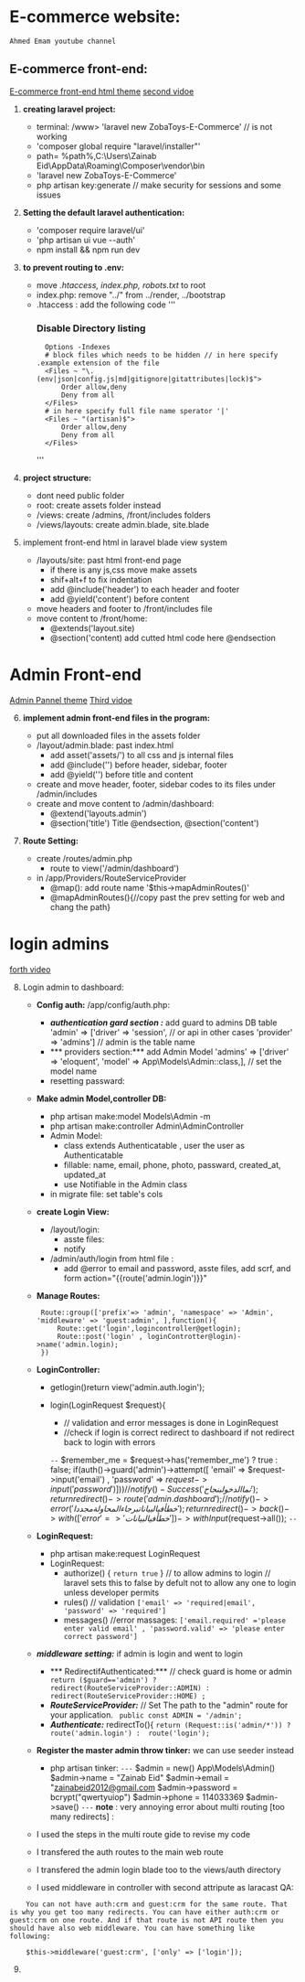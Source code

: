 # E-commerce website:
    Ahmed Emam youtube channel 

## E-commerce front-end:
[E-commerce front-end html theme](https://drive.google.com/file/d/1_rqDOwfbhboUE_Lm2EAPv0FeTXdQWkMZ/view)
[second vidoe](https://www.youtube.com/watch?v=j52j68tBCqQ&list=PLCm7ZeRfGSP6NeupdX_K9-Qm3ROqGud-t&index=2)

1. **creating laravel project:**
    - terminal: /www> 'laravel new ZobaToys-E-Commerce' // is not working
    - 'composer global require "laravel/installer"'
    - path= %path%,C:\Users\Zainab Eid\AppData\Roaming\Composer\vendor\bin
    - 'laravel new ZobaToys-E-Commerce' 
    - php artisan key:generate // make security for sessions and some issues
    
2. **Setting the default laravel authentication:** 
    - 'composer require laravel/ui'
    - 'php artisan ui vue --auth' 
    - npm install && npm run dev

3.  **to prevent routing to .env:**
    - move *.htaccess, index.php, robots.txt* to root
    - index.php: remove "../" from ../render, ../bootstrap
    - .htaccess : add the following code
        '''
        ### Disable Directory listing
            Options -Indexes
            # block files which needs to be hidden // in here specify .example extension of the file
            <Files ~ "\.(env|json|config.js|md|gitignore|gitattributes|lock)$">
                Order allow,deny
                Deny from all
            </Files>
            # in here specify full file name sperator '|'
            <Files ~ "(artisan)$">
                Order allow,deny
                Deny from all
            </Files>
        ''' 
4. **project structure:** 
    - dont need public folder
    - root: create assets folder instead
    - /views: create /admins, /front/includes folders
    - /views/layouts: create admin.blade, site.blade

5. implement front-end html in laravel blade view system
    - /layouts/site: past html front-end page
        - if there is any js,css move make assets
        - shif+alt+f to fix indentation
        - add @include('header') to each header and footer
        - add @yield('content') before content
    - move headers and footer to /front/includes file 
    - move content to /front/home: 
        - @extends('layout.site)
        - @section('content) add cutted html code here @endsection
    


# Admin Front-end
[Admin Pannel theme](https://drive.google.com/file/d/1HRKYrwx22vz7lea-9WTYKYhx_MpiT6K1/view)
[Third vidoe](https://www.youtube.com/watch?v=rKVzM5nsbXI&list=PLCm7ZeRfGSP6NeupdX_K9-Qm3ROqGud-t&index=3)

6. **implement admin front-end files in the program:**
    - put all downloaded files in the assets folder
    - /layout/admin.blade: past index.html
        - add asset('assets/') to all css and js internal files
        - add @include('') before header, sidebar, footer
        - add @yield('') before title and content
    - create and move header, footer, sidebar codes to its files under /admin/includes
    - create and move content to /admin/dashboard:
        - @extend('layouts.admin')
        - @section('title') Title @endsection, @section('content')

7. **Route Setting:**
    - create /routes/admin.php
        - route to view('/admin/dashboard')
    - in /app/Providers/RouteServiceProvider
       - @map(): add route name '$this->mapAdminRoutes()' 
       - @mapAdminRoutes(){//copy past the prev setting for web and chang the path}

# login admins
[forth video](https://www.youtube.com/watch?v=v6t5nYeJ-k0&list=PLCm7ZeRfGSP6NeupdX_K9-Qm3ROqGud-t&index=5)

8. Login admin to dashboard:
    - **Config auth:**  /app/config/auth.php:
        - ***authentication gard section :*** add guard to admins DB table
            'admin' => ['driver' => 'session',  // or api in other cases
                       'provider'   => 'admins'] // admin is the table name
        - *** providers section:*** add Admin Model
            'admins' => ['driver' => 'eloquent', 'model' => App\Models\Admin::class,], // set the model name
        - resetting passward: 
    - **Make admin Model,controller DB:**
        - php artisan make:model Models\Admin -m 
        - php artisan make:controller Admin\AdminController
        - Admin Model:
            - class extends Authenticatable , user the user as Authenticatable
            -  fillable: name, email, phone, photo, passward, created_at, updated_at
            - use Notifiable in the Admin class
        - in migrate file: set table's cols
    - **create Login View:**
        - /layout/login:
            - asste files: 
            - notify
        - /admin/auth/login from html file :
            - add @error to email and password, asste files, add scrf, and form action="{{route('admin.login')}}" 
    - **Manage Routes:**
        ```
         Route::group(['prefix'=> 'admin', 'namespace' => 'Admin', 'middleware' => 'guest:admin', ],function(){
             Route::get('login',logincontroller@getlogin);
             Route::post('login' , loginControtter@login)->name('admin.login);
         })
         ```

    - **LoginController:** 
        - getlogin()return view('admin.auth.login');
        - login(LoginRequest $request){
            - // validation and error messages is done in LoginRequest
            -   //check if login is correct redirect to dashboard if not redirect back to login with errors
            
            ```--```
            $remember_me = $request->has('remember_me') ? true : false;
            if(auth()->guard('admin')->attempt([ 'email' => $request->input('email') , 'password' => $request->input('password') ])){
            // notify()-Success('تما الدخول بنجاح');
                return redirect()->route('admin.dashboard');
            }
            //notify()->error('خطأ في البيانات برجاء المحاولة مجددا');
            return redirect()->back()->with(['error' => 'خطأ في البيانات'])->withInput($request->all());
            ```--```
    - **LoginRequest:**
        - php artisan make:request LoginRequest
        - LoginRequest: 
            - authorize() { `return true` } // to allow admins to login
                // laravel sets this to false by defult not to allow any one to login unless developer permits
            - rules() // validation `['email' => 'required|email', 'password' => 'required']`
            - messages() //error massages: `['email.required' ='please enter valid email' , 'password.valid' => 'please enter correct password']`
    - ***middleware setting:*** if admin is login and went to login
        - *** RedirectifAuthenticated:*** // check guard is home or admin
           ` return ($guard=='admin') ?  redirect(RouteServiceProvider::ADMIN) :  redirect(RouteServiceProvider::HOME) ;`
        - ***RouteServiceProvider:*** // Set The path to the "admin" route for your application.
           ` public const ADMIN = '/admin';`
        - ***Authenticate:*** 
            redirectTo(){
            `return (Request::is('admin/*')) ? route('admin.login') :  route('login');`
    - **Register the master admin throw  tinker:** we can use seeder instead
        - php artisan tinker:
        `---`
         $admin = new() App\Models\Admin()
         $admin->name = "Zainab Eid"
         $admin->email = "zainabeid2012@gmail.com
         $admin->password = bcrypt("qwertyuiop")
         $admin->phone = 114033369
         $admin->save()
         `---`
__note__ : very annoying error about multi routing [too many redirects] :
    - I used the steps in the multi route gide to revise my code
    - I transfered the auth routes to the main web route
    - I transfered the admin login blade too to the views/auth directory
    - I used middleware in controller with second attripute as laracast QA:
>>>>>
        You can not have auth:crm and guest:crm for the same route. That is why you get too many redirects. You can have either auth:crm or guest:crm on one route. And if that route is not API route then you should have also web middleware. You can have something like following:

        $this->middleware('guest:crm', ['only' => ['login']);
    
9. 